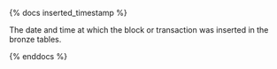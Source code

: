 {% docs inserted_timestamp %}

The date and time at which the block or transaction was inserted in the bronze tables.

{% enddocs %}